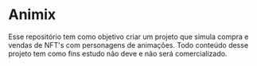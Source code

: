 # Animix
Esse repositório tem como objetivo criar um projeto que simula compra e vendas de NFT's com personagens de animações. Todo conteúdo desse projeto tem como fins estudo não deve e não será comercializado.
